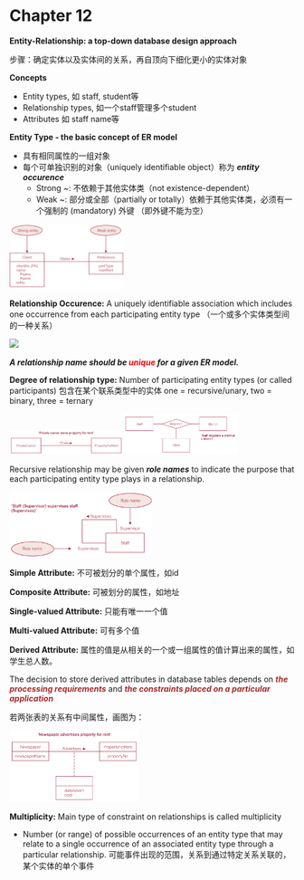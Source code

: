 # Chapter 12
**Entity-Relationship: a top-down database design approach**

步骤：确定实体以及实体间的关系，再自顶向下细化更小的实体对象

**Concepts**
* Entity types, 如 staff, student等
* Relationship types, 如一个staff管理多个student
* Attributes 如 staff name等

**Entity Type - the basic concept of ER model**

* 具有相同属性的一组对象
* 每个可单独识别的对象（uniquely identifiable object）称为 ***entity occurence***
  * Strong ~: 不依赖于其他实体类（not existence-dependent）
  * Weak ~: 部分或全部（partially or totally）依赖于其他实体类，必须有一个强制的 (mandatory) 外键 （即外键不能为空）

<img decoding="async" src="picture/entity type.jpg" width="40%">

**Relationship Occurence:** A uniquely identifiable association which includes one occurrence from each participating entity type （一个或多个实体类型间的一种关系）

<img decoding="async" src="/picture/relationship-occurrence.png" width="50%">

***A relationship name should be <font color="red">unique</font> for a given ER model.***

**Degree of relationship type:** Number of participating entity types (or called participants) 包含在某个联系类型中的实体
one = recursive/unary, two = binary, three = ternary

<img decoding="async" src="picture/binary degree.jpg" width="40%"><img decoding="async" src="picture/ternary degree.jpg" width="40%">

Recursive relationship may be given ***role names*** to indicate the purpose that each participating entity type plays in a relationship.

<img decoding="async" src="picture/unary relationship.png" width="50%">

**Simple Attribute:** 不可被划分的单个属性，如id

**Composite Attribute:** 可被划分的属性，如地址

**Single-valued Attribute:** 只能有唯一一个值 

**Multi-valued Attribute:** 可有多个值

**Derived Attribute:** 属性的值是从相关的一个或一组属性的值计算出来的属性，如学生总人数。

The decision to store derived attributes in database  tables depends on ***<font color="brown">the processing requirements</font>*** and ***<font color="brown">the constraints placed on a particular application</font>***



若两张表的关系有中间属性，画图为：

<img decoding="async" src="picture/more-more-ERmodel.png" width="45%">



**Multiplicity:** Main type of constraint on relationships is called multiplicity

* Number (or range) of possible occurrences of an  entity type that may relate to a single occurrence of  an associated entity type through a particular  relationship. 可能事件出现的范围，关系到通过特定关系关联的，某个实体的单个事件
